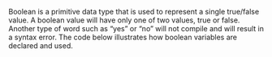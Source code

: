 Boolean is a primitive data type that is used to represent a single true/false value. A boolean value will have only one of two values, true or false. Another type of word such as “yes” or “no” will not compile and will result in a syntax error. The code below illustrates how boolean variables are declared and used.

